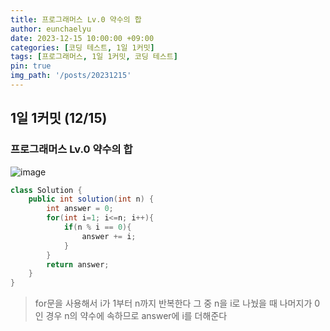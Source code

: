 ```yaml
---
title: 프로그래머스 Lv.0 약수의 합
author: eunchaelyu
date: 2023-12-15 10:00:00 +09:00
categories: [코딩 테스트, 1일 1커밋]
tags: [프로그래머스, 1일 1커밋, 코딩 테스트]
pin: true
img_path: '/posts/20231215'
---
```


## 1일 1커밋 (12/15)    
### 프로그래머스 Lv.0 약수의 합      
![image](https://github.com/eunchaelyu/eunchaelyu.github.io/assets/119996957/1ffc6f0d-d1fa-4835-966f-3b4c2be7a498)


```java  
class Solution {
    public int solution(int n) {
        int answer = 0;
        for(int i=1; i<=n; i++){
            if(n % i == 0){
                answer += i;
            }
        }
        return answer;
    }
}
```    

> for문을 사용해서 i가 1부터 n까지 반복한다
> 그 중 n을 i로 나눴을 때 나머지가 0인 경우 n의 약수에 속하므로
> answer에 i를 더해준다


